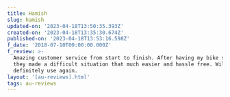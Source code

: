 ```yaml
---
title: Hamish
slug: hamish
updated-on: '2023-04-18T13:50:35.393Z'
created-on: '2023-04-18T13:35:30.674Z'
published-on: '2023-04-18T13:53:16.598Z'
f_date: '2018-07-10T00:00:00.000Z'
f_review: >-
  Amazing customer service from start to finish. After having my bike stolen,
  they made a difficult situation that much easier and hassle free. Will
  definitely use again.
layout: '[au-reviews].html'
tags: au-reviews
---
```



